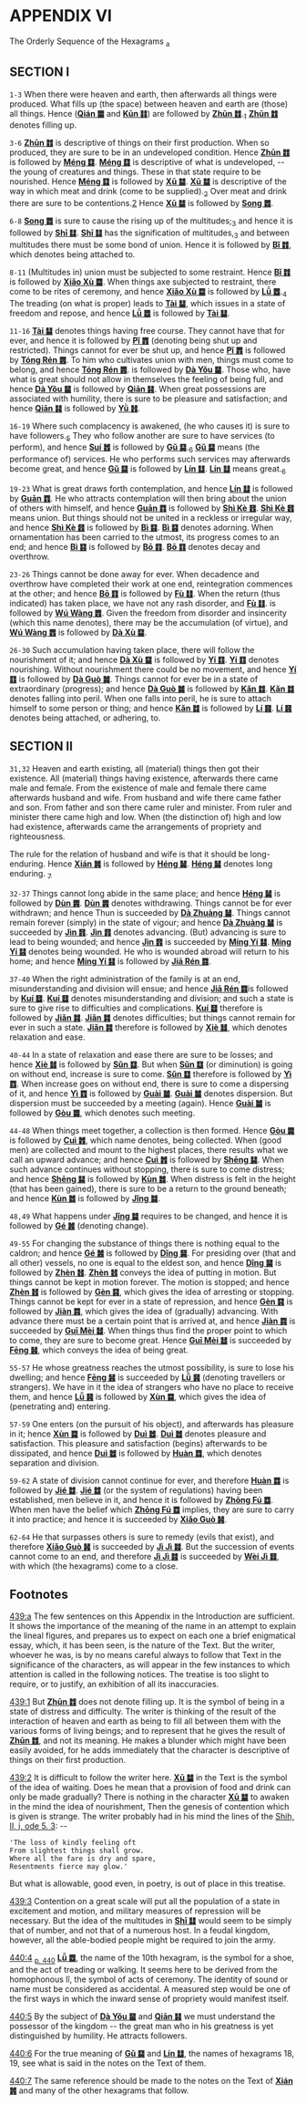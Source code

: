<a id="p-433"/>

# APPENDIX VI

The Orderly Sequence of the Hexagrams <a id="fr_297"/>[<sub>a</sub>](#fn_297)

## SECTION I

`1-3` When there were heaven and earth, then afterwards all things were produced. What fills up (the space) between heaven and earth are (those) all things. Hence ([**Qián ䷀**](e4b9beqian.md) and [**Kūn ䷁**](e59da4kun.md)) are followed by [**Zhūn ䷂**](e5b1afzhun.md).<a id="fr_298"/>[<sub>1</sub>](#fn_298) [**Zhūn ䷂**](e5b1afzhun.md) denotes filling up.

`3-6` [**Zhūn ䷂**](e5b1afzhun.md) is descriptive of things on their first production. When so produced, they are sure to be in an undeveloped condition. Hence [**Zhūn ䷂**](e5b1afzhun.md) is followed by [**Méng ䷃**](e89299meng.md). [**Méng ䷃**](e89299meng.md) is descriptive of what is undeveloped, -- the young of creatures and things. These in that state require to be nourished. Hence [**Méng ䷃**](e89299meng.md) is followed by [**Xū ䷄**](e99c80xu.md). [**Xū ䷄**](e99c80xu.md) is descriptive of the way in which meat and drink (come to be supplied).<a id="fr_299"/>[<sub>2</sub>](#fn_299)</sub> Over meat and drink there are sure to be contentions.<a id="fr_300"/><sub>[2](#fn_299)</sub> Hence [**Xū ䷄**](e99c80xu.md) is followed by [**Song ䷅**](e8aebcsong.md).

`6-8` [**Song ䷅**](e8aebcsong.md) is sure to cause the rising up of the multitudes;<a id="fr_301"/>[<sub>3</sub>](#fn_300) and hence it is followed by [**Shī ䷆**](e5b888shi.md). [**Shī ䷆**](e5b888shi.md) has the signification of multitudes,<a id="fr_302"/>[<sub>3</sub>](#fn_300) and between multitudes there must be some bond of union. Hence it is followed by [**Bǐ ䷇**](e6af94bi.md), which denotes being attached to.

`8-11` (Multitudes in) union must be subjected to some restraint. Hence [**Bǐ ䷇**](e6af94bi.md) is followed by [**Xiǎo Xù ䷈**](e5b08fe7959cxiaoxu.md). When things axe subjected to restraint, there come to be rites of ceremony, and hence [**Xiǎo Xù ䷈**](e5b08fe7959cxiaoxu.md) is followed by [**Lǚ ䷉**](e5b1a5lv.md).<a id="fr_303"/>[<sub>4</sub>](#fn_301) The treading (on what is proper) leads to [**Tài ䷊**](e6b3b0tai.md), which issues in a state of freedom and repose, and hence [**Lǚ ䷉**](e5b1a5lv.md) is followed by [**Tài ䷊**](e6b3b0tai.md).

<a id="p-434"/>

`11-16` [**Tài ䷊**](e6b3b0tai.md) denotes things having free course. They cannot have that for ever, and hence it is followed by [**Pǐ ䷋**](e590a6pi.md) (denoting being shut up and restricted). Things cannot for ever be shut up, and hence [**Pǐ ䷋**](e590a6pi.md) is followed by [**Tóng Rén ䷌**](e5908ce4babatongren.md). To him who cultivates union with men, things must come to belong, and hence [**Tóng Rén ䷌**](e5908ce4babatongren.md). is followed by [**Dà Yǒu ䷍**](e5a4a7e69c89dayou.md). Those who, have what is great should not allow in themselves the feeling of being full, and hence [**Dà Yǒu ䷍**](e5a4a7e69c89dayou.md) is followed by [**Qiān ䷎**](e8b0a6qian.md). When great possessions are associated with humility, there is sure to be pleasure and satisfaction; and hence [**Qiān ䷎**](e8b0a6qian.md) is followed by [**Yǜ ䷏**](e8b1abyu.md).

`16-19` Where such complacency is awakened, (he who causes it) is sure to have followers.<a id="fr_304"/>[<sub>5</sub>](#fn_302) They who follow another are sure to have services (to perform), and hence [**Suí ䷐**](e99a8fsui.md) is followed by [**Gǔ ䷑**](e89b8agu.md).<a id="fr_305"/>[<sub>6</sub>](#fn_303) [**Gǔ ䷑**](e89b8agu.md) means (the performance of) services. He who performs such services may afterwards become great, and hence [**Gǔ ䷑**](e89b8agu.md) is followed by [**Lín ䷒**](e4b8b4lin.md). [**Lín ䷒**](e4b8b4lin.md) means great.<a id="fr_306"/>[<sub>6</sub>](#fn_304)

`19-23` What is great draws forth contemplation, and hence [**Lín ䷒**](e4b8b4lin.md) is followed by [**Guān ䷓**](e8a782guan.md). He who attracts contemplation will then bring about the union of others with himself, and hence [**Guān ䷓**](e8a782guan.md) is followed by [**Shì Kè ䷔**](e599ace59791shike.md). [**Shì Kè ䷔**](e599ace59791shike.md) means union. But things should not be united in a reckless or irregular way, and hence [**Shì Kè ䷔**](e599ace59791shike.md) is followed by [**Bì ䷕**](e8b4b2bi.md). [**Bì ䷕**](e8b4b2bi.md) denotes adorning. When ornamentation has been carried to the utmost, its progress comes to an end; and hence [**Bì ䷕**](e8b4b2bi.md) is followed by [**Bō ䷖**](e589a5bo.md). [**Bō ䷖**](e589a5bo.md) denotes decay and overthrow.

<a id="p-435"/>

`23-26` Things cannot be done away for ever. When decadence and overthrow have completed their work at one end, reintegration commences at the other; and hence [**Bō ䷖**](e589a5bo.md) is followed by [**Fù ䷗**](e5a48dfu.md). When the return (thus indicated) has taken place, we have not any rash disorder, and [**Fù ䷗**](e5a48dfu.md). is followed by [**Wú Wàng ䷘**](e697a0e5a684wuwang.md). Given the freedom from disorder and insincerity (which this name denotes), there may be the accumulation (of virtue), and [**Wú Wàng ䷘**](e697a0e5a684wuwang.md) is followed by [**Dà Xù ䷙**](e5a4a7e89384daxu.md).

`26-30` Such accumulation having taken place, there will follow the nourishment of it; and hence [**Dà Xù ䷙**](e5a4a7e89384daxu.md) is followed by [**Yí ䷚**](e9a290yi.md). [**Yí ䷚**](e9a290yi.md) denotes nourishing. Without nourishment there could be no movement, and hence [**Yí ䷚**](e9a290yi.md) is followed by [**Dà Guò ䷛**](e5a4a7e8bf87daguo.md). Things cannot for ever be in a state of extraordinary (progress); and hence [**Dà Guò ䷛**](e5a4a7e8bf87daguo.md) is followed by [**Kǎn ䷜**](e59d8ekan.md). [**Kǎn ䷜**](e59d8ekan.md) denotes falling into peril. When one falls into peril, he is sure to attach himself to some person or thing; and hence [**Kǎn ䷜**](e59d8ekan.md) is followed by [**Lí ䷝**](e7a6bbli.md). [**Lí ䷝**](e7a6bbli.md) denotes being attached, or adhering, to.

## SECTION II

`31,32` Heaven and earth existing, all (material) things then got their existence. All (material) things having existence, afterwards there came male and female. From the existence of male and female there came afterwards husband and wife. From husband and wife there came father and son. From father and son there came ruler and minister. From ruler and minister there came high and low. When (the distinction of) high and low had existence, afterwards came the arrangements of propriety and righteousness.

<a id="p-436"/>

The rule for the relation of husband and wife is that it should be long-enduring. Hence [**Xián ䷞**](e592b8xian.md) is followed by [**Héng ䷟**](e68192heng.md). [**Héng ䷟**](e68192heng.md) denotes long enduring. <a id="fr_307"/>[<sub>7</sub>](#fn_304)

`32-37` Things cannot long abide in the same place; and hence [**Héng ䷟**](e68192heng.md) is followed by [**Dùn ䷠**](e981afdun.md). [**Dùn ䷠**](e981afdun.md) denotes withdrawing. Things cannot be for ever withdrawn; and hence Thun is succeeded by [**Dà Zhuàng ䷡**](e5a4a7e5a3aedazhuang.md). Things cannot remain forever (simply) in the state of vigour; and hence [**Dà Zhuàng ䷡**](e5a4a7e5a3aedazhuang.md) is succeeded by [**Jìn ䷢**](e6998bjin.md). [**Jìn ䷢**](e6998bjin.md) denotes advancing. (But) advancing is sure to lead to being wounded; and hence [**Jìn ䷢**](e6998bjin.md) is succeeded by [**Míng Yí ䷣**](e6988ee5a4b7mingyi.md). [**Míng Yí ䷣**](e6988ee5a4b7mingyi.md) denotes being wounded. He who is wounded abroad will return to his home; and hence [**Míng Yí ䷣**](e6988ee5a4b7mingyi.md) is followed by [**Jiā Rén ䷤**](e5aeb6e4babajiaren.md).

`37-40` When the right administration of the family is at an end, misunderstanding and division will ensue; and hence [**Jiā Rén ䷤**](e5aeb6e4babajiaren.md)is followed by [**Kuí ䷥**](e79dbdkui.md). [**Kuí ䷥**](e79dbdkui.md) denotes misunderstanding and division; and such a state is sure to give rise to difficulties and complications. [**Kuí ䷥**](e79dbdkui.md) therefore is followed by [**Jiǎn ䷦**](e8b987jian.md). [**Jiǎn ䷦**](e8b987jian.md) denotes difficulties; but things cannot remain for ever in such a state. [**Jiǎn ䷦**](e8b987jian.md) therefore is followed by [**Xiè ䷧**](e8a7a3xie.md), which denotes relaxation and ease.

`40-44` In a state of relaxation and ease there are sure to be losses; and hence [**Xiè ䷧**](e8a7a3xie.md) is followed by [**Sǔn ䷨**](e68d9fsun.md). But when [**Sǔn ䷨**](e68d9fsun.md) (or diminution) is going on without end, increase is sure to come. [**Sǔn ䷨**](e68d9fsun.md) therefore is followed by [**Yì ䷩**](e79b8ayi.md). When increase goes on without end, there is sure to come a dispersing of it, and hence [**Yì ䷩**](e79b8ayi.md) is followed by [**Guài ䷪**](e5a4acguai.md). [**Guài ䷪**](e5a4acguai.md) denotes dispersion. But dispersion must be succeeded by a meeting (again). Hence [**Guài ䷪**](e5a4acguai.md) is followed by [**Gòu ䷫**](e5a7a4gou.md), which denotes such meeting.

<a id="p-437"/>

`44-48` When things meet together, a collection is then formed. Hence [**Gòu ䷫**](e5a7a4gou.md) is followed by [**Cuì ䷬**](e89083cui.md), which name denotes, being collected. When (good men) are collected and mount to the highest places, there results what we call an upward advance; and hence [**Cuì ䷬**](e89083cui.md) is followed by [**Shēng ䷭**](e58d87sheng.md). When such advance continues without stopping, there is sure to come distress; and hence [**Shēng ䷭**](e58d87sheng.md) is followed by [**Kùn ䷮**](e59bb0kun.md). When distress is felt in the height (that has been gained), there is sure to be a return to the ground beneath; and hence [**Kùn ䷮**](e59bb0kun.md) is followed by [**Jǐng ䷯**](e4ba95jing.md).

`48,49` What happens under [**Jǐng ䷯**](e4ba95jing.md) requires to be changed, and hence it is followed by [**Gé ䷰**](e99da9ge.md) (denoting change).

`49-55` For changing the substance of things there is nothing equal to the caldron; and hence [**Gé ䷰**](e99da9ge.md) is followed by [**Dǐng ䷱**](e9bc8eding.md). For presiding over (that and all other) vessels, no one is equal to the eldest son, and hence [**Dǐng ䷱**](e9bc8eding.md) is followed by [**Zhèn ䷲**](e99c87zhen.md). [**Zhèn ䷲**](e99c87zhen.md) conveys the idea of putting in motion. But things cannot be kept in motion forever. The motion is stopped; and hence [**Zhèn ䷲**](e99c87zhen.md) is followed by [**Gèn ䷳**](e889aegen.md), which gives the idea of arresting or stopping. Things cannot be kept for ever in a state of repression, and hence [**Gèn ䷳**](e889aegen.md) is followed by [**Jiàn ䷴**](e6b890jian.md), which gives the idea of (gradually) advancing. With advance there must be a certain point that is arrived at, and hence [**Jiàn ䷴**](e6b890jian.md) is succeeded by [**Guī Mèi ䷵**](e5bd92e5a6b9guimei.md). When things thus find the proper point to which to come, they are sure to become great. Hence [**Guī Mèi ䷵**](e5bd92e5a6b9guimei.md) is succeeded by [**Fēng ䷶**](e4b8b0feng.md), which conveys the idea of being great.

<a id="p-438"/>

`55-57` He whose greatness reaches the utmost possibility, is sure to lose his dwelling; and hence [**Fēng ䷶**](e4b8b0feng.md) is succeeded by [**Lǚ ䷷**](e69785lv.md) (denoting travellers or strangers). We have in it the idea of strangers who have no place to receive them, and hence [**Lǚ ䷷**](e69785lv.md) is followed by [**Xùn ䷸**](e5b7bdxun.md), which gives the idea of (penetrating and) entering.

`57-59` One enters (on the pursuit of his object), and afterwards has pleasure in it; hence [**Xùn ䷸**](e5b7bdxun.md) is followed by [**Duì ䷹**](e58591dui.md). [**Duì ䷹**](e58591dui.md) denotes pleasure and satisfaction. This pleasure and satisfaction (begins) afterwards to be dissipated, and hence [**Duì ䷹**](e58591dui.md) is followed by [**Huàn ䷺**](e6b6a3huan.md), which denotes separation and division.

`59-62` A state of division cannot continue for ever, and therefore [**Huàn ䷺**](e6b6a3huan.md) is followed by [**Jié ䷻**](e88a82jie.md). [**Jié ䷻**](e88a82jie.md) (or the system of regulations) having been established, men believe in it, and hence it is followed by [**Zhōng Fú ䷼**](e4b8ade5ad9azhongfu.md). When men have the belief which [**Zhōng Fú ䷼**](e4b8ade5ad9azhongfu.md) implies, they are sure to carry it into practice; and hence it is succeeded by [**Xiǎo Guò ䷽**](e5b08fe8bf87xiaoguo.md).

<a id="p-439"/>

`62-64` He that surpasses others is sure to remedy (evils that exist), and therefore [**Xiǎo Guò ䷽**](e5b08fe8bf87xiaoguo.md) is succeeded by [**Jì Jì ䷾**](e697a2e6b58ejiji.md). But the succession of events cannot come to an end, and therefore [**Jì Jì ䷾**](e697a2e6b58ejiji.md) is succeeded by [**Wèi Jì ䷿**](e69caae6b58eweiji.md), with which (the hexagrams) come to a close.

<a id="p-440"/>

## Footnotes

<a id="fn_297"/>[439:a](#fr_297) The few sentences on this Appendix in the Introduction are sufficient. It shows the importance of the meaning of the name in an attempt to explain the lineal figures, and prepares us to expect on each one a brief enigmatical essay, which, it has been seen, is the nature of the Text. But the writer, whoever he was, is by no means careful always to follow that Text in the significance of the characters, as will appear in the few instances to which attention is called in the following notices. The treatise is too slight to require, or to justify, an exhibition of all its inaccuracies.

<a id="fn_298"/>[439:1](#fr_298) But [**Zhūn ䷂**](e5b1afzhun.md) does not denote filling up. It is the symbol of being in a state of distress and difficulty. The writer is thinking of the result of the interaction of heaven and earth as being to fill all between them with the various forms of living beings; and to represent that he gives the result of [**Zhūn ䷂**](e5b1afzhun.md), and not its meaning. He makes a blunder which might have been easily avoided, for he adds immediately that the character is descriptive of things on their first production.

<a id="fn_299"/>[439:2](#fr_300) It is difficult to follow the writer here. [**Xū ䷄**](e99c80xu.md) in the Text is the symbol of the idea of waiting. Does he mean that a provision of food and drink can only be made gradually? There is nothing in the character [**Xū ䷄**](e99c80xu.md) to awaken in the mind the idea of nourishment, Then the genesis of contention which is given is strange. The writer probably had in his mind the lines of the [Shih, II, i, ode 5. 3](https://ctext.org/dictionary.pl?if=en&id=15357): --

```
'The loss of kindly feeling oft
From slightest things shall grow.
Where all the fare is dry and spare,
Resentments fierce may glow.'
```

But what is allowable, good even, in poetry, is out of place in this treatise.

<a id="fn_300"/>[439:3](#fr_302) Contention on a great scale will put all the population of a state in excitement and motion, and military measures of repression will be necessary. But the idea of the multitudes in [**Shī ䷆**](e5b888shi.md) would seem to be simply that of number, and not that of a numerous host. In a feudal kingdom, however, all the able-bodied people might be required to join the army.

<a id="fn_301"/>[440:4](#fr_303) <sub>[p. 440](#p-440)</sub> [**Lǚ ䷉**](e5b1a5lv.md), the name of the 10th hexagram, is the symbol for a shoe, and the act of treading or walking. It seems here to be derived from the homophonous lî, the symbol of acts of ceremony. The identity of sound or name must be considered as accidental. A measured step would be one of the first ways in which the inward sense of propriety would manifest itself.

<a id="fn_302"/>[440:5](#p-434) By the subject of [**Dà Yǒu ䷍**](e5a4a7e69c89dayou.md) and [**Qiān ䷎**](e8b0a6qian.md) we must understand the possessor of the kingdom -- the great man who in his greatness is yet distinguished by humility. He attracts followers.

<a id="fn_303"/>[440:6](#fr_306) For the true meaning of [**Gǔ ䷑**](e89b8agu.md) and [**Lín ䷒**](e4b8b4lin.md), the names of hexagrams 18, 19, see what is said in the notes on the Text of them.

<a id="fn_304">[440:7](#fr_307) The same reference should be made to the notes on the Text of [**Xián ䷞**](e592b8xian.md) and many of the other hexagrams that follow.
